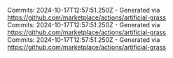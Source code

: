Commits: 2024-10-17T12:57:51.250Z - Generated via https://github.com/marketplace/actions/artificial-grass
<br>
Commits: 2024-10-17T12:57:51.250Z - Generated via https://github.com/marketplace/actions/artificial-grass
<br>
Commits: 2024-10-17T12:57:51.250Z - Generated via https://github.com/marketplace/actions/artificial-grass
<br>
